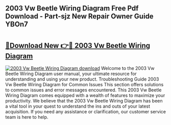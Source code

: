 ## 2003 Vw Beetle Wiring Diagram Free Pdf Download - Part-sjz New Repair Owner Guide YBOn7

# <h2><a href="http://dfo8ff.blite.top/?on=2003+Vw+Beetle+Wiring+Diagram">🔗Download New 👉🔴 2003 Vw Beetle Wiring Diagram</a></h2>

[![2003 Vw Beetle Wiring Diagram download](https://i.imgur.com/lujVjoI.png)](http://dfo8ff.blite.top/?on=2003+Vw+Beetle+Wiring+Diagram)
Welcome to the 2003 Vw Beetle Wiring Diagram user manual, your ultimate resource for understanding and using your new product. Troubleshooting Guide 2003 Vw Beetle Wiring Diagram for Common Issues This section offers solutions to common issues and error messages encountered. This 2003 Vw Beetle Wiring Diagram comes equipped with a wealth of features to maximize your productivity. We believe that the 2003 Vw Beetle Wiring Diagram has been a vital tool in your quest to understand the ins and outs of your latest acquisition. If you need any assistance or clarification, our customer service team is here to help.
